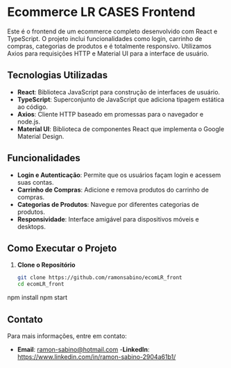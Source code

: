 # Ecommerce LR CASES Frontend

Este é o frontend de um ecommerce completo desenvolvido com React e TypeScript. O projeto inclui funcionalidades como login, carrinho de compras, categorias de produtos e é totalmente responsivo. Utilizamos Axios para requisições HTTP e Material UI para a interface de usuário.

## Tecnologias Utilizadas

- **React**: Biblioteca JavaScript para construção de interfaces de usuário.
- **TypeScript**: Superconjunto de JavaScript que adiciona tipagem estática ao código.
- **Axios**: Cliente HTTP baseado em promessas para o navegador e node.js.
- **Material UI**: Biblioteca de componentes React que implementa o Google Material Design.

## Funcionalidades

- **Login e Autenticação**: Permite que os usuários façam login e acessem suas contas.
- **Carrinho de Compras**: Adicione e remova produtos do carrinho de compras.
- **Categorias de Produtos**: Navegue por diferentes categorias de produtos.
- **Responsividade**: Interface amigável para dispositivos móveis e desktops.


## Como Executar o Projeto

1. **Clone o Repositório**

   ```bash
   git clone https://github.com/ramonsabino/ecomLR_front
   cd ecomLR_front
npm install
npm start

## Contato

Para mais informações, entre em contato:

- **Email**: ramon-sabino@hotmail.com
-**LinkedIn**: https://www.linkedin.com/in/ramon-sabino-2904a61b1/

